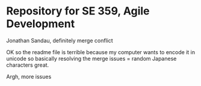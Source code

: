 # Repository for SE 359, Agile Development

Jonathan Sandau, definitely merge conflict

OK so the readme file is terrible because my computer wants to encode it in unicode so basically resolving the merge issues = random Japanese characters great.

Argh, more issues